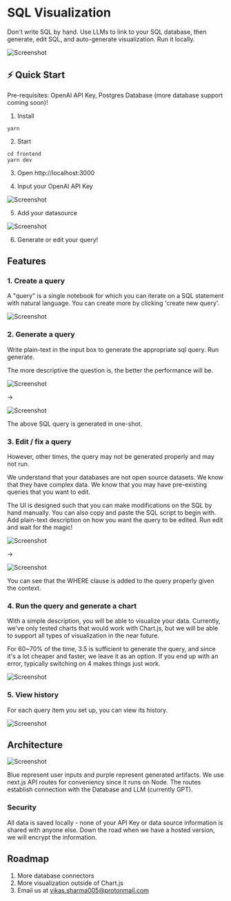 # SQL Visualization

Don't write SQL by hand. Use LLMs to link to your SQL database, then generate, edit SQL, and auto-generate visualization. Run it locally.

![Screenshot](docs/screenshot-index.png)

## ⚡ Quick Start

Pre-requisites: OpenAI API Key, Postgres Database (more database support coming soon)!

1. Install

```
yarn
```

2. Start

```
cd frontend
yarn dev
```

3. Open http://localhost:3000

4. Input your OpenAI API Key

![Screenshot](docs/screenshot-api-key.png)

5. Add your datasource

![Screenshot](docs/screenshot-add-datasource.png)

6. Generate or edit your query!

## Features

### 1. Create a query

A "query" is a single notebook for which you can iterate on a SQL statement with natural language. You can create more by clicking 'create new query'.

![Screenshot](docs/screenshot-query-start.png)

### 2. Generate a query

Write plain-text in the input box to generate the appropriate sql query. Run generate.

The more descriptive the question is, the better the performance will be.

![Screenshot](docs/screenshot-query-generate.png)

->

![Screenshot](docs/screenshot-query-generated.png)

The above SQL query is generated in one-shot.

### 3. Edit / fix a query

However, other times, the query may not be generated properly and may not run.

We understand that your databases are not open source datasets. We know that they have complex data. We know that you may have pre-existing queries that you want to edit.

The UI is designed such that you can make modifications on the SQL by hand manually. You can also copy and paste the SQL script to begin with. Add plain-text description on how you want the query to be edited. Run edit and wait for the magic!

![Screenshot](docs/screenshot-query-edit-start.png)

->

![Screenshot](docs/screenshot-query-edit-end.png)

You can see that the WHERE clause is added to the query properly given the context.

### 4. Run the query and generate a chart

With a simple description, you will be able to visualize your data. Currently, we've only tested charts that would work with Chart.js, but we will be able to support all types of visualization in the near future.

For 60~70% of the time, 3.5 is sufficient to generate the query, and since it's a lot cheaper and faster, we leave it as an option. If you end up with an error, typically switching on 4 makes things just work.

![Screenshot](docs/screenshot-query-chart.png)

### 5. View history

For each query item you set up, you can view its history.

![Screenshot](docs/screenshot-history.png)

## Architecture

![Screenshot](docs/aisqlgen-diagram.png)

Blue represent user inputs and purple represent generated artifacts. We use next.js API routes for conveniency since it runs on Node. The routes establish connection with the Database and LLM (currently GPT).

### Security

All data is saved locally - none of your API Key or data source information is shared with anyone else. Down the road when we have a hosted version, we will encrypt the information.

## Roadmap

1. More database connectors
2. More visualization outside of Chart.js
3. Email us at vikas.sharma005@protonmail.com
